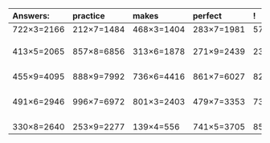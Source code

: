 | Answers: | practice | makes | perfect | ! |
| :--- | :--- | :--- | :--- | :--- |
| 722×3=2166 | 212×7=1484 | 468×3=1404 | 283×7=1981 | 577×3=1731 | 
|   |   |   |   |   | 
|   |   |   |   |   | 
|   |   |   |   |   | 
| 413×5=2065 | 857×8=6856 | 313×6=1878 | 271×9=2439 | 237×7=1659 | 
|   |   |   |   |   | 
|   |   |   |   |   | 
|   |   |   |   |   | 
|   |   |   |   |   | 
| 455×9=4095 | 888×9=7992 | 736×6=4416 | 861×7=6027 | 821×3=2463 | 
|   |   |   |   |   | 
|   |   |   |   |   | 
|   |   |   |   |   | 
|   |   |   |   |   | 
| 491×6=2946 | 996×7=6972 | 801×3=2403 | 479×7=3353 | 733×7=5131 | 
|   |   |   |   |   | 
|   |   |   |   |   | 
|   |   |   |   |   | 
|   |   |   |   |   | 
| 330×8=2640 | 253×9=2277 | 139×4=556 | 741×5=3705 | 856×4=3424 | 
